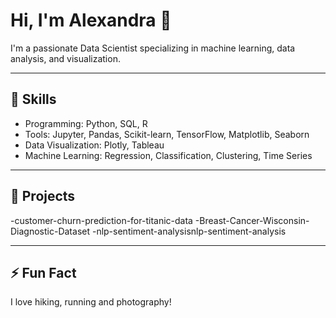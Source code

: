 

# Hi, I'm Alexandra 👋

I'm a passionate Data Scientist specializing in machine learning, data analysis, and visualization.

---

## 🚀 Skills
- Programming: Python, SQL, R
- Tools: Jupyter, Pandas, Scikit-learn, TensorFlow, Matplotlib, Seaborn
- Data Visualization: Plotly, Tableau
- Machine Learning: Regression, Classification, Clustering, Time Series

---

## 📂 Projects
-customer-churn-prediction-for-titanic-data
-Breast-Cancer-Wisconsin-Diagnostic-Dataset
-nlp-sentiment-analysisnlp-sentiment-analysis




---

## ⚡ Fun Fact
I love hiking, running and photography!
